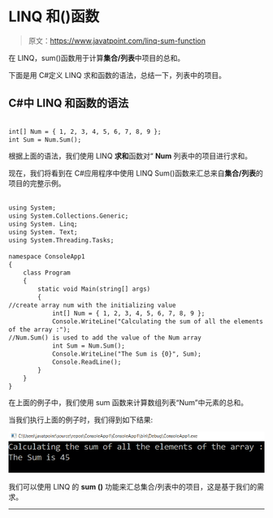 # LINQ 和()函数

> 原文：<https://www.javatpoint.com/linq-sum-function>

在 LINQ，sum()函数用于计算**集合/列表**中项目的总和。

下面是用 C#定义 LINQ 求和函数的语法，总结一下，列表中的项目。

## C#中 LINQ 和函数的语法

```

int[] Num = { 1, 2, 3, 4, 5, 6, 7, 8, 9 };
int Sum = Num.Sum();

```

根据上面的语法，我们使用 LINQ **求和**函数对“ **Num** 列表中的项目进行求和。

现在，我们将看到在 C#应用程序中使用 LINQ Sum()函数来汇总来自**集合/列表**的项目的完整示例。

```

using System;
using System.Collections.Generic;
using System. Linq;
using System. Text;
using System.Threading.Tasks;

namespace ConsoleApp1
{
    class Program
    {
        static void Main(string[] args)
        {   
//create array num with the initializing value
            int[] Num = { 1, 2, 3, 4, 5, 6, 7, 8, 9 };
            Console.WriteLine("Calculating the sum of all the elements of the array :");
//Num.Sum() is used to add the value of the Num array
            int Sum = Num.Sum();
            Console.WriteLine("The Sum is {0}", Sum);
            Console.ReadLine();
        }
    }
}

```

在上面的例子中，我们使用 sum 函数来计算数组列表“Num”中元素的总和。

当我们执行上面的例子时，我们得到如下结果:

![LINQ sum () Function](img/957adc1c9fa5f630d50a0d0f0c1c8608.png)

我们可以使用 LINQ 的 **sum ()** 功能来汇总集合/列表中的项目，这是基于我们的需求。

* * *